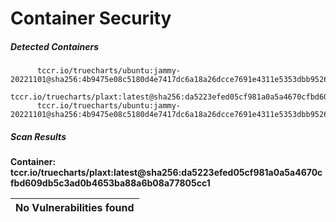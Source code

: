 # Container Security

##### Detected Containers

          tccr.io/truecharts/ubuntu:jammy-20221101@sha256:4b9475e08c5180d4e7417dc6a18a26dcce7691e4311e5353dbb952645c5ff43f
          tccr.io/truecharts/plaxt:latest@sha256:da5223efed05cf981a0a5a4670cfbd609db5c3ad0b4653ba88a6b08a77805cc1
          tccr.io/truecharts/ubuntu:jammy-20221101@sha256:4b9475e08c5180d4e7417dc6a18a26dcce7691e4311e5353dbb952645c5ff43f

##### Scan Results

**Container: tccr.io/truecharts/plaxt:latest@sha256:da5223efed05cf981a0a5a4670cfbd609db5c3ad0b4653ba88a6b08a77805cc1**



| No Vulnerabilities found         |
|:---------------------------------|

